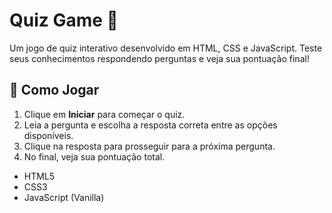 # Quiz Game 🎯

Um jogo de quiz interativo desenvolvido em HTML, CSS e JavaScript. Teste seus conhecimentos respondendo perguntas e veja sua pontuação final!

## 📝 Como Jogar

1. Clique em **Iniciar** para começar o quiz.
2. Leia a pergunta e escolha a resposta correta entre as opções disponíveis.
3. Clique na resposta para prosseguir para a próxima pergunta.
4. No final, veja sua pontuação total.

- HTML5
- CSS3
- JavaScript (Vanilla)
